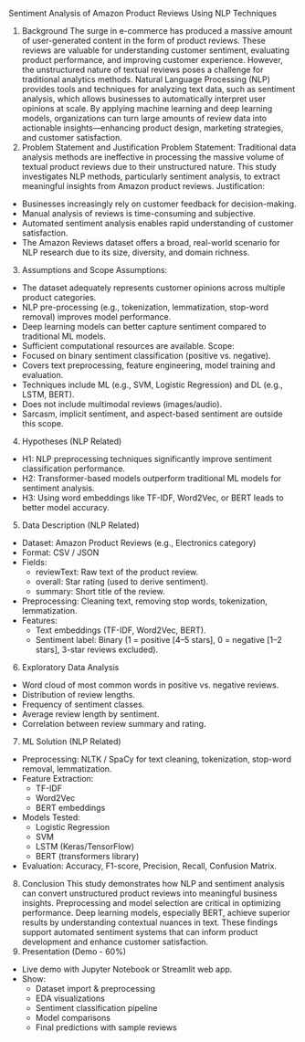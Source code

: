 Sentiment Analysis of Amazon Product Reviews Using NLP Techniques
1. Background
The surge in e-commerce has produced a massive amount of user-generated content in the form of product reviews. These reviews are valuable for understanding customer sentiment, evaluating product performance, and improving customer experience. However, the unstructured nature of textual reviews poses a challenge for traditional analytics methods.
Natural Language Processing (NLP) provides tools and techniques for analyzing text data, such as sentiment analysis, which allows businesses to automatically interpret user opinions at scale. By applying machine learning and deep learning models, organizations can turn large amounts of review data into actionable insights—enhancing product design, marketing strategies, and customer satisfaction.
2. Problem Statement and Justification
Problem Statement:
Traditional data analysis methods are ineffective in processing the massive volume of textual product reviews due to their unstructured nature. This study investigates NLP methods, particularly sentiment analysis, to extract meaningful insights from Amazon product reviews.
Justification:
- Businesses increasingly rely on customer feedback for decision-making.
- Manual analysis of reviews is time-consuming and subjective.
- Automated sentiment analysis enables rapid understanding of customer satisfaction.
- The Amazon Reviews dataset offers a broad, real-world scenario for NLP research due to its size, diversity, and domain richness.
3. Assumptions and Scope
Assumptions:
- The dataset adequately represents customer opinions across multiple product categories.
- NLP pre-processing (e.g., tokenization, lemmatization, stop-word removal) improves model performance.
- Deep learning models can better capture sentiment compared to traditional ML models.
- Sufficient computational resources are available.
Scope:
- Focused on binary sentiment classification (positive vs. negative).
- Covers text preprocessing, feature engineering, model training and evaluation.
- Techniques include ML (e.g., SVM, Logistic Regression) and DL (e.g., LSTM, BERT).
- Does not include multimodal reviews (images/audio).
- Sarcasm, implicit sentiment, and aspect-based sentiment are outside this scope.
4. Hypotheses (NLP Related)
- H1: NLP preprocessing techniques significantly improve sentiment classification performance.
- H2: Transformer-based models outperform traditional ML models for sentiment analysis.
- H3: Using word embeddings like TF-IDF, Word2Vec, or BERT leads to better model accuracy.
5. Data Description (NLP Related)
- Dataset: Amazon Product Reviews (e.g., Electronics category)
- Format: CSV / JSON  
- Fields:
  - reviewText: Raw text of the product review.
  - overall: Star rating (used to derive sentiment).
  - summary: Short title of the review.
- Preprocessing: Cleaning text, removing stop words, tokenization, lemmatization.
- Features:
  - Text embeddings (TF-IDF, Word2Vec, BERT).
  - Sentiment label: Binary (1 = positive [4–5 stars], 0 = negative [1–2 stars], 3-star reviews excluded).
6. Exploratory Data Analysis
- Word cloud of most common words in positive vs. negative reviews.
- Distribution of review lengths.
- Frequency of sentiment classes.
- Average review length by sentiment.
- Correlation between review summary and rating.
7. ML Solution (NLP Related)
- Preprocessing: NLTK / SpaCy for text cleaning, tokenization, stop-word removal, lemmatization.
- Feature Extraction:
  - TF-IDF
  - Word2Vec
  - BERT embeddings
- Models Tested:
  - Logistic Regression
  - SVM
  - LSTM (Keras/TensorFlow)
  - BERT (transformers library)
- Evaluation: Accuracy, F1-score, Precision, Recall, Confusion Matrix.
8. Conclusion
This study demonstrates how NLP and sentiment analysis can convert unstructured product reviews into meaningful business insights. Preprocessing and model selection are critical in optimizing performance. Deep learning models, especially BERT, achieve superior results by understanding contextual nuances in text. These findings support automated sentiment systems that can inform product development and enhance customer satisfaction.
9. Presentation (Demo - 60%)
- Live demo with Jupyter Notebook or Streamlit web app.
- Show:
  - Dataset import & preprocessing
  - EDA visualizations
  - Sentiment classification pipeline
  - Model comparisons
  - Final predictions with sample reviews
